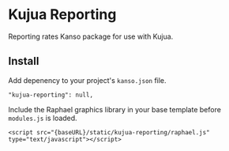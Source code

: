 # Kujua Reporting

Reporting rates Kanso package for use with Kujua.

## Install

Add depenency to your project's `kanso.json` file.

```
"kujua-reporting": null,
```

Include the Raphael graphics library in your base template before `modules.js` is loaded.

```
<script src="{baseURL}/static/kujua-reporting/raphael.js" type="text/javascript"></script>
```
